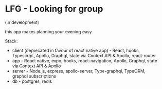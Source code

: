 # LFG - Looking for group
(in development)

this app makes planning your evening easy 

Stack:
* client (deprecated in favour of react native app) - React, hooks, Typescript, Apollo, Graphql, state via Context API & Apollo, react-router
* app - React native, expo, hooks, react-navigation, Apollo, Graphql, state via Context API & Apollo
* server - Node.js, express, apollo-server, Type-graphql, TypeORM, graphql subscriptions
* db - postgres, redis

